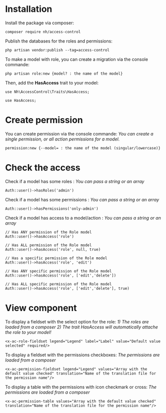 # Installation

Install the package via composer:

```
composer require nh/access-control
```

Publish the databases for the roles and permissions:

```
php artisan vendor:publish --tag=access-control
```

To make a model with role, you can create a migration via the console commande:

```
php artisan role:new {model? : the name of the model}
```

Then, add the **HasAccess** trait to your model:

```
use Nh\AccessControl\Traits\HasAccess;

use HasAccess;
```

# Create permission

You can create permission via the console commande:
*You can create a single permission, or all action permissions for a model.*

```
permission:new {--model= : the name of the model (singular/lowercase)}
```


# Check the access

Check if a model has some roles :
*You can pass a string or an array*

```
Auth::user()->hasRoles('admin')
```

Check if a model has some permissions :
*You can pass a string or an array*

```
Auth::user()->hasPermissions('only-admin')
```

Check if a model has access to a model/action :
*You can pass a string or an array*

```
// Has ANY permission of the Role model
Auth::user()->hasAccess('role')

// Has ALL permission of the Role model
Auth::user()->hasAccess('role', null, true)

// Has a specific permission of the Role model
Auth::user()->hasAccess('role', 'edit')

// Has ANY specific permission of the Role model
Auth::user()->hasAccess('role', ['edit','delete'])

// Has ALL specific permission of the Role model
Auth::user()->hasAccess('role', ['edit','delete'], true)
```

# View component

To display a fieldset with the select option for the role:
*1) The roles are loaded from a composer*
*2) The trait HasAccess will automatically attache the role to your model!*

```
<x-ac-role-fieldset legend="Legend" label="Label" value="Default value selected" required/>
```

To display a fieldset with the permissions checkboxes:
*The permissions are loaded from a composer*

```
<x-ac-permission-fieldset legend="Legend" values="Array with the default value checked" translation="Name of the translation file for the permission name"/>
```

To display a table with the permissions with icon checkmark or cross:
*The permissions are loaded from a composer*

```
<x-ac-permission-table values="Array with the default value checked" translation="Name of the translation file for the permission name"/>
```
